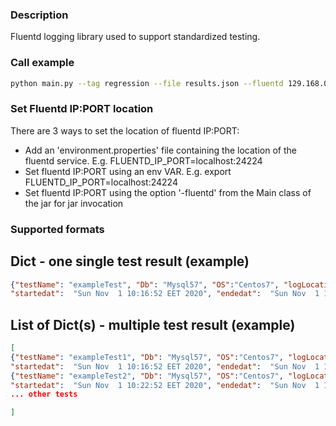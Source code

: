 ### Description
Fluentd logging library used to support standardized testing.

### Call example
```bash
python main.py --tag regression --file results.json --fluentd 129.168.0.100:24224
```

### Set Fluentd IP:PORT location
There are 3 ways to set the location of fluentd IP:PORT:
-   Add an 'environment.properties' file containing the location of the fluentd service. E.g. FLUENTD_IP_PORT=localhost:24224  
-   Set fluentd IP:PORT using an env VAR. E.g. export FLUENTD_IP_PORT=localhost:24224  
-   Set fluentd IP:PORT using the option '-fluentd' from the Main class of the jar for jar invocation  

### Supported formats

## Dict - one single test result (example)
```json
{"testName": "exampleTest", "Db": "Mysql57", "OS":"Centos7", "logLocation": "http://logdatabase.com/exampleTest", 
"startedat":  "Sun Nov  1 10:16:52 EET 2020", "endedat":  "Sun Nov  1 10:22:52 EET 2020", ...otherinformation}
```

## List of Dict(s) - multiple test result (example)
```json
[
{"testName": "exampleTest1", "Db": "Mysql57", "OS":"Centos7", "logLocation": "http://logdatabase.com/exampleTest1", 
"startedat":  "Sun Nov  1 10:16:52 EET 2020", "endedat":  "Sun Nov  1 10:22:52 EET 2020", ...otherinformation},
{"testName": "exampleTest2", "Db": "Mysql57", "OS":"Centos7", "logLocation": "http://logdatabase.com/exampleTest2", 
"startedat":  "Sun Nov  1 10:22:52 EET 2020", "endedat":  "Sun Nov  1 10:30:52 EET 2020", ...otherinformation}
... other tests

]
```
